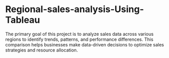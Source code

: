 # Regional-sales-analysis-Using-Tableau
The primary goal of this project is to analyze sales data across various regions to identify trends, patterns, and performance differences. This comparison helps businesses make data-driven decisions to optimize sales strategies and resource allocation.
